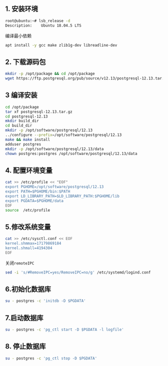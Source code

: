 ## 1. 安装环境

```bash
root@ubuntu:~# lsb_release -d
Description:	Ubuntu 18.04.5 LTS
```

编译最小依赖

```bash
apt install -y gcc make zlib1g-dev libreadline-dev
```

## 2. 下载源码包

```bash
mkdir -p /opt/package && cd /opt/package
wget https://ftp.postgresql.org/pub/source/v12.13/postgresql-12.13.tar.gz
```

## 3 编译安装

```bash
cd /opt/package
tar xf postgresql-12.13.tar.gz
cd postgresql-12.13
mkdir build_dir
cd build_dir
mkdir -p /opt/software/postgresql/12.13
../configure --prefix=/opt/software/postgresql/12.13
make && make install
adduser postgres
mkdir -p /opt/software/postgresql/12.13/data
chown postgres:postgres /opt/software/postgresql/12.13/data
```

## 4. 配置环境变量

```bash
cat >> /etc/profile << "EOF"
export PGHOME=/opt/software/postgresql/12.13
export PATH=$PGHOME/bin:$PATH
export LD_LIBRARY_PATH=$LD_LIBRARY_PATH:$PGHOME/lib
export PGDATA=$PGHOME/data
EOF
source  /etc/profile
```

## 5.修改系统变量

```bash
cat >> /etc/sysctl.conf << EOF
kernel.shmmax=17179869184
kernel.shmall=4194304
EOF
```

关闭`remoteIPC`

```bash
sed -i 's/#RemoveIPC=yes/RemoveIPC=no/g' /etc/systemd/logind.conf
```

## 6.初始化数据库

```bash
su - postgres -c 'initdb -D $PGDATA'
```

## 7.启动数据库

```bash
su - postgres -c 'pg_ctl start -D $PGDATA -l logfile'
```

## 8. 停止数据库

```bash
su - postgres -c 'pg_ctl stop -D $PGDATA'
```

